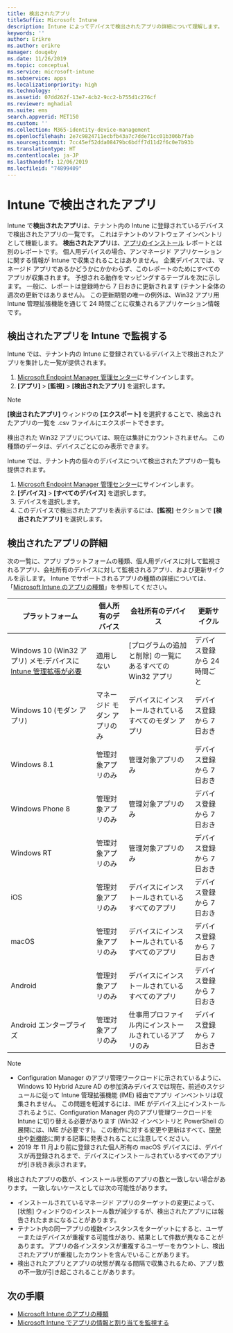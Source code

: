 ```yaml
---
title: 検出されたアプリ
titleSuffix: Microsoft Intune
description: Intune によってデバイスで検出されたアプリの詳細について理解します。
keywords: ''
author: Erikre
ms.author: erikre
manager: dougeby
ms.date: 11/26/2019
ms.topic: conceptual
ms.service: microsoft-intune
ms.subservice: apps
ms.localizationpriority: high
ms.technology: ''
ms.assetid: 07dd262f-13e7-4cb2-9cc2-b755d1c276cf
ms.reviewer: mghadial
ms.suite: ems
search.appverid: MET150
ms.custom: ''
ms.collection: M365-identity-device-management
ms.openlocfilehash: 2e7c9824711ecbfb43a7c7dde71cc01b306b7fab
ms.sourcegitcommit: 7cc45ef52dda08479bc6bdff7d11d2f6c0e7b93b
ms.translationtype: HT
ms.contentlocale: ja-JP
ms.lasthandoff: 12/06/2019
ms.locfileid: "74899409"
---
```

# <a name="intune-discovered-apps"></a>Intune で検出されたアプリ

Intune で**検出されたアプリ**は、テナント内の Intune に登録されているデバイスで検出されたアプリの一覧です。 これはテナントのソフトウェア インベントリとして機能します。 **検出されたアプリ**は、[アプリのインストール](apps-monitor.md) レポートとは別のレポートです。 個人用デバイスの場合、アンマネージド アプリケーションに関する情報が Intune で収集されることはありません。 企業デバイスでは、マネージド アプリであるかどうかにかかわらず、このレポートのためにすべてのアプリが収集されます。 予想される動作をマッピングするテーブルを次に示します。 一般に、レポートは登録時から 7 日おきに更新されます (テナント全体の週次の更新ではありません)。 この更新期間の唯一の例外は、Win32 アプリ用 Intune 管理拡張機能を通じて 24 時間ごとに収集されるアプリケーション情報です。

## <a name="monitor-discovered-apps-with-intune"></a>検出されたアプリを Intune で監視する

Intune では、テナント内の Intune に登録されているデバイス上で検出されたアプリを集計した一覧が提供されます。

1. [Microsoft Endpoint Manager 管理センター](https://go.microsoft.com/fwlink/?linkid=2109431)にサインインします。
2. **[アプリ]** > **[監視]** > **[検出されたアプリ]** を選択します。

>[!NOTE]
>**[検出されたアプリ]** ウィンドウの **[エクスポート]** を選択することで、検出されたアプリの一覧を .csv ファイルにエクスポートできます。
>
>検出された Win32 アプリについては、現在は集計にカウントされません。 この種類のデータは、デバイスごとにのみ表示できます。

Intune では、テナント内の個々のデバイスについて検出されたアプリの一覧も提供されます。

1. [Microsoft Endpoint Manager 管理センター](https://go.microsoft.com/fwlink/?linkid=2109431)にサインインします。
2. **[デバイス]** > **[すべてのデバイス]** を選択します。
3. デバイスを選択します。
4. このデバイスで検出されたアプリを表示するには、**[監視]** セクションで **[検出されたアプリ]** を選択します。

## <a name="details-of-discovered-apps"></a>検出されたアプリの詳細

次の一覧に、アプリ プラットフォームの種類、個人用デバイスに対して監視されるアプリ、会社所有のデバイスに対して監視されるアプリ、および更新サイクルを示します。 Intune でサポートされるアプリの種類の詳細については、「[Microsoft Intune のアプリの種類](apps-add.md#app-types-in-microsoft-intune)」を参照してください。

| プラットフォーム | 個人所有のデバイス | 会社所有のデバイス | 更新サイクル |
|------------------------------------------------------------------------|----------------------------------|--------------------------------------------------|---------------------------------------|
| Windows 10 (Win32 アプリ) メモ:デバイスに [Intune 管理拡張が必要](intune-management-extension.md) | 適用しない | [プログラムの追加と削除] の一覧にあるすべての Win32 アプリ | デバイス登録から 24 時間ごと |
| Windows 10 (モダン アプリ) | マネージド モダン アプリのみ | デバイスにインストールされているすべてのモダン アプリ | デバイス登録から 7 日おき |
| Windows 8.1 | 管理対象アプリのみ | 管理対象アプリのみ | デバイス登録から 7 日おき |
| Windows Phone 8 | 管理対象アプリのみ | 管理対象アプリのみ | デバイス登録から 7 日おき |
| Windows RT | 管理対象アプリのみ | 管理対象アプリのみ | デバイス登録から 7 日おき |
| iOS | 管理対象アプリのみ | デバイスにインストールされているすべてのアプリ | デバイス登録から 7 日おき |
| macOS | 管理対象アプリのみ | デバイスにインストールされているすべてのアプリ | デバイス登録から 7 日おき |
| Android | 管理対象アプリのみ | デバイスにインストールされているすべてのアプリ | デバイス登録から 7 日おき |
| Android エンタープライズ | 管理対象アプリのみ | 仕事用プロファイル内にインストールされているアプリのみ | デバイス登録から 7 日おき |

> [!NOTE]
> - Configuration Manager のアプリ管理ワークロードに示されているように、Windows 10 Hybrid Azure AD の参加済みデバイスでは現在、前述のスケジュールに従って Intune 管理拡張機能 (IME) 経由でアプリ インベントリは収集されません。 この問題を軽減するには、IME がデバイス上にインストールされるように、Configuration Manager 内のアプリ管理ワークロードを Intune に切り替える必要があります (Win32 インベントリと PowerShell の展開には、IME が必要です)。 この動作に対する変更や更新はすべて、[開発中](../fundamentals/in-development.md)や[新機能](../fundamentals/whats-new.md)に関する記事に発表されることに注意してください。
> - 2019 年 11 月より前に登録された個人所有の macOS デバイスには、デバイスが再登録されるまで、デバイスにインストールされているすべてのアプリが引き続き表示されます。

検出されたアプリの数が、インストール状態のアプリの数と一致しない場合があります。 一致しないケースとしては次の可能性があります。

- インストールされているマネージド アプリのターゲットの変更によって、[状態] ウィンドウのインストール数が減少するが、検出されたアプリには報告されたままになることがあります。
- テナント内の同一アプリの複数インスタンスをターゲットにすると、ユーザーまたはデバイスが重複する可能性があり、結果として件数が異なることがあります。 アプリの各インスタンスが重複するユーザーをカウントし、検出されたアプリが重複したカウントを含んでいることがあります。
- 検出されたアプリとアプリの状態が異なる間隔で収集されるため、アプリ数の不一致が引き起こされることがあります。

## <a name="next-steps"></a>次の手順

- [Microsoft Intune のアプリの種類](apps-add.md#app-types-in-microsoft-intune)
- [Microsoft Intune でアプリの情報と割り当てを監視する](apps-monitor.md)
